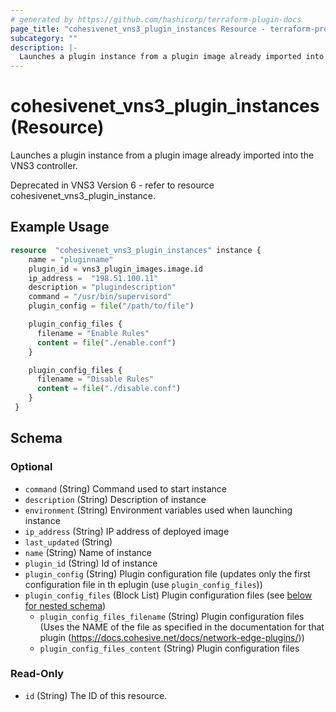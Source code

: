 ```yaml
---
# generated by https://github.com/hashicorp/terraform-plugin-docs
page_title: "cohesivenet_vns3_plugin_instances Resource - terraform-provider-cohesivenet"
subcategory: ""
description: |-
  Launches a plugin instance from a plugin image already imported into the VNS3 controller.
---
```


# cohesivenet_vns3_plugin_instances (Resource)

Launches a plugin instance from a plugin image already imported into the VNS3 controller.

Deprecated in VNS3 Version 6 - refer to resource cohesivenet_vns3_plugin_instance.

## Example Usage

```terraform
resource  "cohesivenet_vns3_plugin_instances" instance {
    name = "pluginname"
    plugin_id = vns3_plugin_images.image.id
    ip_address =  "198.51.100.11"
    description = "plugindescription"
    command = "/usr/bin/supervisord"
    plugin_config = file("/path/to/file")

    plugin_config_files {
      filename = "Enable Rules"
      content = file("./enable.conf")
    }

    plugin_config_files {
      filename = "Disable Rules"
      content = file("./disable.conf")
    }
 }
```

<!-- schema generated by tfplugindocs -->
## Schema

### Optional

- `command` (String) Command used to start instance
- `description` (String) Description of instance
- `environment` (String) Environment variables used when launching instance
- `ip_address` (String) IP address of deployed image
- `last_updated` (String)
- `name` (String) Name of instance
- `plugin_id` (String) Id of instance
- `plugin_config` (String) Plugin configuration file (updates only the first configuration file in th eplugin (use `plugin_config_files`))
- `plugin_config_files` (Block List) Plugin configuration files (see [below for nested schema](#nestedblock--plugin_config_files))
    - `plugin_config_files_filename` (String) Plugin configuration files (Uses the NAME of the file as specified in the documentation for that plugin (https://docs.cohesive.net/docs/network-edge-plugins/))
    - `plugin_config_files_content` (String) Plugin configuration files

### Read-Only

- `id` (String) The ID of this resource.




